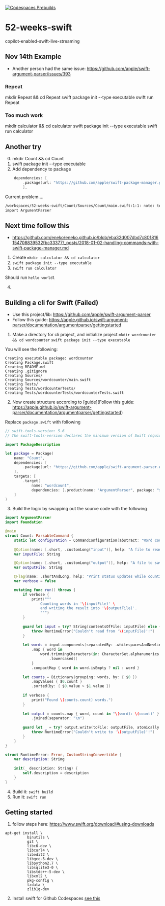[![Codespaces Prebuilds](https://github.com/nogibjj/52-weeks-swift/actions/workflows/codespaces/create_codespaces_prebuilds/badge.svg)](https://github.com/nogibjj/52-weeks-swift/actions/workflows/codespaces/create_codespaces_prebuilds)

# 52-weeks-swift
copilot-enabled-swift-live-streaming

## Nov 14th Example

* Another person had the same issue:  https://github.com/apple/swift-argument-parser/issues/393 

### Repeat

mkdir Repeat && cd Repeat
swift package init --type executable
swift run Repeat


### Too much work

mkdir calculator && cd calculator
swift package init --type executable
swift run calculator

## Another try
0. mkdir Count && cd Count
1. swift package init --type executable
2. Add dependency to package

```swift
    dependencies: [
        .package(url: "https://github.com/apple/swift-package-manager.git", from: "0.1.0"),
        ],
```

Current problem....

```bash
/workspaces/52-weeks-swift/Count/Sources/Count/main.swift:1:1: note: top-level code defined in this source file
import ArgumentParser
````


## Next time follow this

* https://github.com/eneko/eneko.github.io/blob/eba32d007dbd7c801816154708839532fbc33377/_posts/2018-01-02-handling-commands-with-swift-package-manager.md

1. Create `mkdir calculator && cd calculator`
2. `swift package init --type executable`
3. `swift run calculator`

Should run `hello worldl`

4.  


## Building a cli for Swift (Failed)

* Use this project/lib:  https://github.com/apple/swift-argument-parser
* Follow this guide:  https://apple.github.io/swift-argument-parser/documentation/argumentparser/gettingstarted

1.  Make a directory for cli project, and initialize project
`mkdir wordcounter && cd wordcounter`
`swift package init --type executable`

You will see the following:
```
Creating executable package: wordcounter
Creating Package.swift
Creating README.md
Creating .gitignore
Creating Sources/
Creating Sources/wordcounter/main.swift
Creating Tests/
Creating Tests/wordcounterTests/
Creating Tests/wordcounterTests/wordcounterTests.swift
```

2. Now create structure according to [guide](Follow this guide:  https://apple.github.io/swift-argument-parser/documentation/argumentparser/gettingstarted)  

Replace `package.swift` with following
```swift
// swift-tools-version: 5.6
// The swift-tools-version declares the minimum version of Swift required to build this package.

import PackageDescription

let package = Package(
    name: "Count",
    dependencies: [
        .package(url: "https://github.com/apple/swift-argument-parser.git", from: "1.0.0"),
    ],
    targets: [
        .target(
            name: "wordcount",
            dependencies: [.product(name: "ArgumentParser", package: "swift-argument-parser")]),
    ]
)
```
3.  Build the logic by swapping out the source code with the following

```swift
import ArgumentParser
import Foundation

@main
struct Count: ParsableCommand {
    static let configuration = CommandConfiguration(abstract: "Word counter.")
    
    @Option(name: [.short, .customLong("input")], help: "A file to read.")
    var inputFile: String

    @Option(name: [.short, .customLong("output")], help: "A file to save word counts to.")
    var outputFile: String

    @Flag(name: .shortAndLong, help: "Print status updates while counting.")
    var verbose = false

    mutating func run() throws {
        if verbose {
            print("""
                Counting words in '\(inputFile)' \
                and writing the result into '\(outputFile)'.
                """)
        }
 
        guard let input = try? String(contentsOfFile: inputFile) else {
            throw RuntimeError("Couldn't read from '\(inputFile)'!")
        }
        
        let words = input.components(separatedBy: .whitespacesAndNewlines)
            .map { word in
                word.trimmingCharacters(in: CharacterSet.alphanumerics.inverted)
                    .lowercased()
            }
            .compactMap { word in word.isEmpty ? nil : word }
        
        let counts = Dictionary(grouping: words, by: { $0 })
            .mapValues { $0.count }
            .sorted(by: { $0.value > $1.value })
        
        if verbose {
            print("Found \(counts.count) words.")
        }
        
        let output = counts.map { word, count in "\(word): \(count)" }
            .joined(separator: "\n")
        
        guard let _ = try? output.write(toFile: outputFile, atomically: true, encoding: .utf8) else {
            throw RuntimeError("Couldn't write to '\(outputFile)'!")
        }
    }
}

struct RuntimeError: Error, CustomStringConvertible {
    var description: String
    
    init(_ description: String) {
        self.description = description
    }
}
```

4.  Build it:  `swift build`
5.  Run it:  `swift run`






## Getting started

1. follow steps here:  https://www.swift.org/download/#using-downloads 

```
apt-get install \
          binutils \
          git \
          libc6-dev \
          libcurl4 \
          libedit2 \
          libgcc-5-dev \
          libpython2.7 \
          libsqlite3-0 \
          libstdc++-5-dev \
          libxml2 \
          pkg-config \
          tzdata \
          zlib1g-dev
```

2.  Install swift for Github Codespaces [see this](https://www.swift.org/download/)
